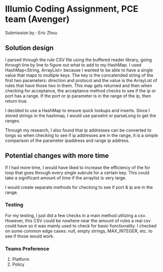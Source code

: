 # Illumio Coding Assignment, PCE team (Avenger)

Submission by : Eric Zhou 

## Solution design
I parsed through the rule CSV file using the buffered reader library, going through line by line to figure out what 
to add to my HashMap. I used  HashMap<String, ArrayList<String>> because I wanted to be able to have a single value that maps
to multiple keys. The key is the concatended string of the first two parameters: direction and protocol and the value is the 
ArrayList of rules that have those two in them. This map gets returned and then when checking for acceptance, the acceptance 
method checks to see if the ip or port has a range. If the port or ip parameter is in the range of the ip, then return true. 

I decided to use a HashMap to ensure quick lookups and inserts. Since I stored strings in the hashmap, I would use parseInt or 
parseLong to get the ranges.

Through my research, I also found that ip addresses can be converted to longs so when checking to see if ip addresses are in 
the range, it is a simple comparison of the parameter ipaddress and range ip address.

## Potential changes with more time

If I had more time, I would have liked to increase the efficiency of the for loop that goes through every single subrule for 
a certain key. This could take a significant amount of time if the arraylist is very large.

I would create separate methods for checking to see if port & ip are in the range.


### Testing 
For my testing, I just did a few checks in a main method utilizing a csv. However, this CSV could be nowhere near the amount 
of rules a real csv could have so it was mainly used to check for basic functionality. I checked on some common edge cases: 
null, empty strings, MAX_INTEGER, etc. to see if those would work. 


### Teams Preference
1. Platform
2. Policy
